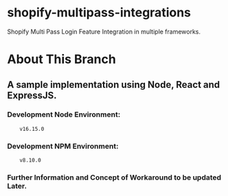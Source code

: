 # shopify-multipass-integrations
Shopify Multi Pass Login Feature Integration in multiple frameworks.

# About This Branch
## A sample implementation using Node, React and ExpressJS.

### Development Node Environment:
```
    v16.15.0
```

### Development NPM Environment:
```
    v8.10.0
```



### Further Information and Concept of Workaround to be updated Later.